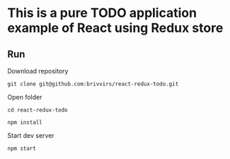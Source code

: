 # This is a pure TODO application example of React using Redux store

## Run

Download repository
```
git clone git@github.com:brivvirs/react-redux-todo.git
```

Open folder
```
cd react-redux-todo
```

```
npm install
```

Start dev server
```
npm start
```
